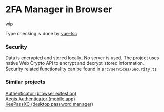 # 2FA Manager in Browser

wip

Type checking is done by [vue-tsc](https://github.com/johnsoncodehk/volar/tree/master/packages/vue-tsc)

### Security

Data is encrypted and stored locally. No server is used.
The project uses native Web Crypto API to encrypt and decrypt stored information.<br/>
Security related functionality can be found in `src/services/Security.ts`

### Similar projects

[Authenticator (browser extestion)](https://github.com/Authenticator-Extension/Authenticator)<br/>
[Aegis Authenticator (mobile app)](https://github.com/beemdevelopment/Aegis)<br/>
[KeePassXC (desktop password manager)](https://github.com/keepassxreboot/keepassxc)

<!--

todo:
handle settings updates:
  progressBarStyle
steam account support
Hide tokens during initial render (to avoid flicker)
qr code support
keyboard navigation (& esc to close any dialog)
data sync with WebRTC
search functionality
translations?

add aria attributes to buttons, imgs, etc
copy code to clipboard on `url/id` open
move otpauth to different lazy chunk
icons for accounts
tokens should use single setInterval/setTimeout for each period (minor performance optimization)
?show global timer if all tokens are of same period
?custom clock?

done:
handle settings updates:
  passwordKeepAlive
  theme
copy code on click
toggle show password should remember cursor position
DnD
? simple editing on mobile

edge messes up timers even when page is visible. user has to make clicks on page for it not to throttle
this makes animation timings wrong. Also token's code generation can be delayed by up to 1 second
check this
```
var lastRunTime = 0
var expectedTime = 5000
function test() {
  lastRunTime && console.log(Date.now() - lastRunTime - expectedTime)
  lastRunTime = Date.now()
  setTimeout(test, expectedTime)
}
test()
```
the solution currently implemented to remedy this is terrible
I guess microsoft prefers when its users have to suffer

-->

